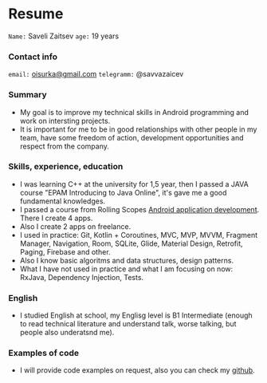 # Resume
`Name:` Saveli Zaitsev
`age:` 19 years

### Contact info
`email:` oisurka@gmail.com
`telegramm:` @savvazaicev

### Summary
- My goal is to improve my technical skills in Android programming and work on intersting projects.
- It is important for me to be in good relationships with other people in my team, have some freedom of action,
development opportunities and respect from the company.

### Skills, experience, education
- I was learning C++ at the university for 1,5 year, then I passed a JAVA course "EPAM Introducing to Java Online",
it's gave me a good fundamental knowledges.
- I passed a course from Rolling Scopes [Android application development](https://rs.school/android/). There I create 4 apps.
- Also I create 2 apps on freelance. 
- I used in practice: Git, Kotlin + Coroutines, MVC, MVP, MVVM, Fragment Manager, Navigation, Room, SQLite, Glide, Material Design, Retrofit, Paging, Firebase and other.
- Also I know basic algoritms and data structures, design patterns.
- What I have not used in practice and what I am focusing on now: RxJava, Dependency Injection, Tests.

### English
- I studied English at school, my Englisg level is B1 Intermediate (enough to read technical literature and understand talk,
worse talking, but people also underatsnd me).

### Examples of code
- I will provide code examples on request, also you can check my [github](https://github.com/savvazaicev).
